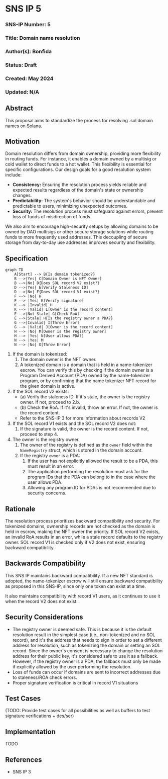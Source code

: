 # SNS IP 5

### SNS-IP Number: 5

### Title: Domain name resolution

### Author(s): Bonfida

### Status: Draft

### Created: May 2024

### Updated: N/A

## Abstract

This proposal aims to standardize the process for resolving .sol domain names on Solana.

## Motivation

Domain resolution differs from domain ownership, providing more flexibility in routing funds. For instance, it enables a domain owned by a multisig or cold wallet to direct funds to a hot wallet. This flexibility is essential for specific configurations. Our design goals for a good resolution system include:

- **Consistency:** Ensuring the resolution process yields reliable and expected results regardless of the domain's state or ownership changes.
- **Predictability:** The system's behavior should be understandable and predictable to users, minimizing unexpected outcomes.
- **Security:** The resolution process must safeguard against errors, prevent loss of funds of misdirection of funds.

We also aim to encourage high-security setups by allowing domains to be owned by DAO multisigs or other secure storage solutions while routing funds to more frequently used addresses. This decoupling of secure storage from day-to-day use addresses improves security and flexibility.

## Specification

```mermaid
graph TD
    A[Start] --> B{Is domain tokenized?}
    B -->|Yes| C[Domain Owner is NFT Owner]
    B -->|No| D{Does SOL record V2 exist?}
    D -->|Yes| E[Verify Staleness ID]
    D -->|No| F{Does SOL record V1 exist?}
    F --> |No| H
    F --> |Yes| K[Verify signature]
    K --> |Invalid| H
    K --> |Valid| L[Owner is the record content]
    E -->|Not Stale| G[Check RoA]
    E -->|Stale| H{Is the registry owner a PDA?}
    G -->|Invalid| I[Throw Error]
    G --> |Valid| J[Owner is the record content]
    H --> |No| M[Owner is the registry owner]
    H --> |Yes| N[User allows PDA?]
    N --> |Yes| M
    N --> |No| O[Throw Error]
```

1. If the domain is tokenized:
   1. The domain owner is the NFT owner.
   2. A tokenized domain is a domain that is held in a name-tokenizer escrow. You can verify this by checking if the domain owner is a Program Derived Account (PDA) owned by the name-tokenizer program, or by confirming that the name tokenizer NFT record for the given domain is active.
2. If the SOL record v2 exists:
   - (a) Verify the staleness ID. If it's stale, the owner is the registry owner. If not, proceed to 2.b.
   - (b) Check the RoA. If it's invalid, throw an error. If not, the owner is the record content.
   - Refer to the SNS-IP 3 for more information about records V2
3. If the SOL record V1 exists and the SOL record V2 does not:
   1. If the signature is valid, the owner is the record content. If not, proceed to step 4.
4. The owner is the registry owner.
   1. The owner of the registry is defined as the `owner` field within the `NameRegistry` struct, which is stored in the domain account.
   2. If the registry `owner` is a PDA:
      1. If the user has not explicitly allowed the result to be a PDA, this must result in an error.
      2. The application performing the resolution must ask for the program IDs that the PDA can belong to in the case where the user allows PDA.
      3. Allowing any program ID for PDAs is not recommended due to security concerns.

## Rationale

The resolution process prioritizes backward compatibility and security. For tokenized domains, ownership records are not checked as the domain is held in escrow, making the NFT owner the priority. If SOL record V2 exists, an invalid RoA results in an error, while a stale record defaults to the registry owner. SOL record V1 is checked only if V2 does not exist, ensuring backward compatibility.

## Backwards Compatibility

This SNS IP maintains backward compatibility. If a new NFT standard is adopted, the name-tokenizer escrow will still ensure backward compatibility as proposed in this SNS-IP, since only one token can exist at a time.

It also maintains compatibility with record V1 users, as it continues to use it when the record V2 does not exist.

## Security Considerations

- The registry owner is deemed safe. This is because it is the default resolution result in the simplest case (i.e., non-tokenized and no SOL record), and it's the address that needs to sign in order to set a different address for resolution, such as tokenizing the domain or setting an SOL record. Since the owner's consent is necessary to change the resolution address for their public key, it's considered safe to use it as a fallback. However, if the registry owner is a PDA, the fallback must only be made if explicitly allowed by the user performing the resolution.
- Loss of funds can occur if domains are sent to incorrect addresses due to staleness/ROA check errors.
- Proper signature verification is critical in record V1 situations

## Test Cases

(TODO: Provide test cases for all possibilities as well as buffers to test signature verifications + des/ser)

## Implementation

TODO

## References

- SNS IP 3
